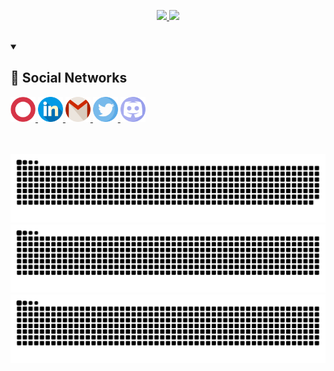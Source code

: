 <p align="center">
  <a href="https://tarun-kamboj.github.io/">
    <img width="400" src="https://readme-typing-svg.herokuapp.com/?font=Righteous&color=E1E1E1&size=60&center=true&vCenter=true&width=450&height=100&lines=Hello+%F0%9F%91%8B+my;I+am+a+Python;">
    <img width="400" src="https://readme-typing-svg.herokuapp.com/?font=Righteous&color=E1E1E1&size=60&center=true&vCenter=true&width=450&height=100&lines=name+is+Fyodor.;Developer;Web+Developer.;in+touch.+%F0%9F%98%84">
  </a>
  <br><br>

  <details open>
  <summary><h2>💭 Social Networks</h2></summary>
  <p>
  <a href="https://Tarun-Kamboj.github.io">
    <img height="40px" src="Images/Static/portfolio.png" title="Portfolio">
  </a>
  <a href="https://www.linkedin.com/in/kambojtarun">
    <img height="40px" src="Images/Static/linkedin.png" title="LinkedIn">
  </a>
  <a href="mailto:bychkovfyodor02@gmail.com">
    <img height="40px" src="Images/Static/gmail.png" title="Mail">
  </a>
  <a href="">
    <img height="40px" src="Images/Static/twitter.png" title="Twitter">
  </a>
  <a href="https://discord.com/users/675661431848566806">
    <img height="40px" src="Images/Static/discord.png" title="Discord">
  </a>
</p>
</details>
  <br><br>
  <img src="Images/Dynamic/snake.svg" style="background:#161b22;">

 <a href="https://raw.githubusercontent.com/galexy727/galexy727/media/github-contribution-grid-snake.svg#gh-dark-mode-only" target="_blank" rel="noopener noreferrer">
    <img src="https://raw.githubusercontent.com/galexy727/galexy727/media/github-contribution-grid-snake-dark.svg" 
       alt"Check out my commit history!" />
  </a>

  <a href="https://raw.githubusercontent.com/galexy727/galexy727/media/github-contribution-grid-snake.svg#gh-light-mode-only" target="_blank" rel="noopener noreferrer">
    <img src="https://raw.githubusercontent.com/galexy727/galexy727/media/github-contribution-grid-snake.svg" 
         alt"Check out my commit history!" />
  </a>